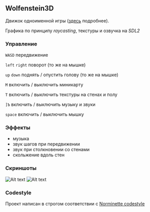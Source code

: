 ## Wolfenstein3D
Движок одноименной игры ([здесь](https://github.com/gerus66/norme) подробнее).

Графика по принципу _raycasting_, текстуры и озвучка на _SDL2_
### Управление

`WASD` передвижение

`left` `right` поворот (то же на мышке)

`up` `down` поднять / опустить голову (то же на мышке)

`M` включить / выключить миникарту

`T` включить / выключить текстуры на стенах и полу

`]Ъ` включить / выключить музыку и звуки

`space` включить / выключить мышку
### Эффекты
* музыка
* звук шагов при передвижении
* звук при столкновении со стенами
* скольжение вдоль стен
### Скриншоты
![Alt text](https://github.com/gerus66/wolfenstein3d/blob/master/readme/wolf_1.png)
![Alt text](https://github.com/gerus66/wolfenstein3d/blob/master/readme/wolf_2.png)
### Codestyle
Проект написан в строгом соответствии с [Norminette codestyle](https://github.com/gerus66/wolfenstein3d/blob/master/readme/Norme.md)
